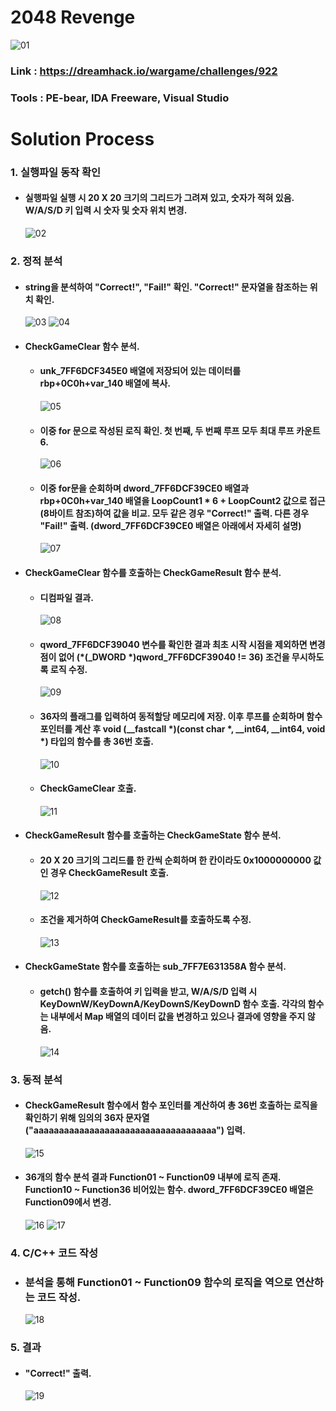 # **2048 Revenge**

![01](Image/01.PNG?raw=true)
### Link : https://dreamhack.io/wargame/challenges/922
### Tools : PE-bear, IDA Freeware, Visual Studio

# **Solution Process**
### 1. 실행파일 동작 확인
  - #### 실행파일 실행 시 20 X 20 크기의 그리드가 그려져 있고, 숫자가 적혀 있음. W/A/S/D 키 입력 시 숫자 및 숫자 위치 변경. 
    ![02](Image/02.PNG?raw=true)

### 2. 정적 분석
  - #### string을 분석하여 "Correct!", "Fail!" 확인. "Correct!" 문자열을 참조하는 위치 확인. 
    ![03](Image/03.PNG?raw=true)
    ![04](Image/04.PNG?raw=true)

  - #### CheckGameClear 함수 분석.
    - #### unk_7FF6DCF345E0 배열에 저장되어 있는 데이터를 rbp+0C0h+var_140 배열에 복사.
      ![05](Image/05.PNG?raw=true)

    - #### 이중 for 문으로 작성된 로직 확인. 첫 번째, 두 번째 루프 모두 최대 루프 카운트 6.
      ![06](Image/06.PNG?raw=true)

    - #### 이중 for문을 순회하며 dword_7FF6DCF39CE0 배열과 rbp+0C0h+var_140 배열을 LoopCount1 * 6 + LoopCount2 값으로 접근(8바이트 참조)하여 값을 비교. 모두 같은 경우 "Correct!" 출력. 다른 경우 "Fail!" 출력. (dword_7FF6DCF39CE0 배열은 아래에서 자세히 설명)
      ![07](Image/07.PNG?raw=true)

  - #### CheckGameClear 함수를 호출하는 CheckGameResult 함수 분석.
    - #### 디컴파일 결과.
      ![08](Image/08.PNG?raw=true)
    
    - #### qword_7FF6DCF39040 변수를 확인한 결과 최초 시작 시점을 제외하면 변경점이 없어 (*(_DWORD *)qword_7FF6DCF39040 != 36) 조건을 무시하도록 로직 수정.
      ![09](Image/09.PNG?raw=true)
      
    - #### 36자의 플래그를 입력하여 동적할당 메모리에 저장. 이후 루프를 순회하며 함수 포인터를 계산 후 void (__fastcall *)(const char *, __int64, __int64, void *) 타입의 함수를 총 36번 호출.
      ![10](Image/10.PNG?raw=true)

    - #### CheckGameClear 호출.
      ![11](Image/11.PNG?raw=true)
  
  - #### CheckGameResult 함수를 호출하는 CheckGameState 함수 분석.
    - #### 20 X 20 크기의 그리드를 한 칸씩 순회하며 한 칸이라도 0x1000000000 값인 경우 CheckGameResult 호출.
      ![12](Image/12.PNG?raw=true)

    - #### 조건을 제거하여 CheckGameResult를 호출하도록 수정.
      ![13](Image/13.PNG?raw=true)

  - #### CheckGameState 함수를 호출하는 sub_7FF7E631358A 함수 분석.
    - #### getch() 함수를 호출하여 키 입력을 받고, W/A/S/D 입력 시 KeyDownW/KeyDownA/KeyDownS/KeyDownD 함수 호출. 각각의 함수는 내부에서 Map 배열의 데이터 값을 변경하고 있으나 결과에 영향을 주지 않음.
      ![14](Image/14.PNG?raw=true)

### 3. 동적 분석
  - #### CheckGameResult 함수에서 함수 포인터를 계산하여 총 36번 호출하는 로직을 확인하기 위해 임의의 36자 문자열("aaaaaaaaaaaaaaaaaaaaaaaaaaaaaaaaaaaa") 입력.
    ![15](Image/15.PNG?raw=true)

  - #### 36개의 함수 분석 결과 Function01 ~ Function09 내부에 로직 존재. Function10 ~ Function36 비어있는 함수. dword_7FF6DCF39CE0 배열은 Function09에서 변경.
    ![16](Image/16.PNG?raw=true)
    ![17](Image/17.PNG?raw=true)

### 4. C/C++ 코드 작성
  - ### 분석을 통해 Function01 ~ Function09 함수의 로직을 역으로 연산하는 코드 작성.
    ![18](Image/18.PNG?raw=true)

### 5. 결과
  - #### "Correct!" 출력.
    ![19](Image/19.PNG?raw=true)
